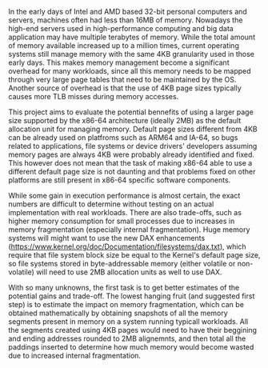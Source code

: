 In the early days of Intel and AMD based 32-bit personal computers and servers, machines often had less than 16MB of memory. Nowadays the high-end servers used in high-performance computing and big data application may have multiple terabytes of memory. While the total amount of memory available increased up to a million times, current operating systems still manage memory with the same 4KB granularity used in those early days. This makes memory management become a significant overhead for many workloads, since all this memory needs to be mapped through very large page tables that need to be maintained by the OS. Another source of overhead is that the use of 4KB page sizes typically causes more TLB misses during memory accesses.

This project aims to evaluate the potential bennefits of using a larger page size supported by the x86-64 architecture (ideally 2MB) as the default allocation unit for managing memory. Default page sizes different from 4KB can be already used on platfroms such as ARM64 and IA-64, so bugs related to applications, file systems or device drivers' developers assuming memory pages are always 4KB were probably already identified and fixed. This however does not mean that the task of making x86-64 able to use a different default page size is not daunting and that problems fixed on other platforms are still present in x86-64 specific software components.

While some gain in execution performance is almost certain, the exact numbers are difficult to determine without testing on an actual implementation with real workloads. There are also trade-offs, such as higher memory consumption for small processes due to increases in memory fragmentation (especially internal fragmentation). Huge memory systems will might want to use the new DAX enhancements  (https://www.kernel.org/doc/Documentation/filesystems/dax.txt), which require that file system block size be equal to the Kernel's default page size, so file systems stored in byte-addressable memory (either volatile or non-volatile) will need to use 2MB allocation units as well to use DAX.

With so many unknowns, the first task is to get better estimates of the potential gains and trade-off. The lowest hanging fruit (and suggested first step) is to estimate the impact on memory fragmentation, which can be obtained mathematically by obtaining snapshots of all the memory segments present in memory on a system running typicall workloads. All the segments created using 4KB pages would need to have their beggining and ending addresses rounded to 2MB alignemnts, and then total all the paddings inserted to determine how much memory would become wasted due to increased internal fragmentation.

